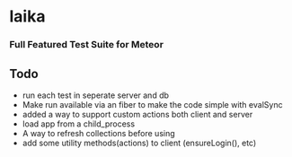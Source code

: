 laika
=====

### Full Featured Test Suite for Meteor

## Todo

* run each test in seperate server and db
* Make run available via an fiber to make the code simple with evalSync
* added a way to support custom actions both client and server
* load app from a child_process
* A way to refresh collections before using
* add some utility methods(actions) to client (ensureLogin(), etc)
